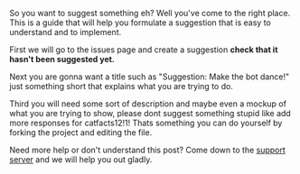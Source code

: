 So you want to suggest something eh? Well you've come to the right place. This is a guide that will help you formulate a suggestion that is easy to understand and to implement.

First we will go to the issues page and create a suggestion **check that it hasn't been suggested yet.**

Next you are gonna want a title such as "Suggestion: Make the bot dance!" just something short that explains what you are trying to do.

Third you will need some sort of description  and maybe even a mockup of what you are trying to show, please dont suggest something stupid like add more responses for catfacts12!1! Thats something you can do yourself by forking the project and editing the file.

Need more help or don't understand this post? Come down to the [support server](https://discord.gg/4udtcA5) and we will help you out gladly. 
